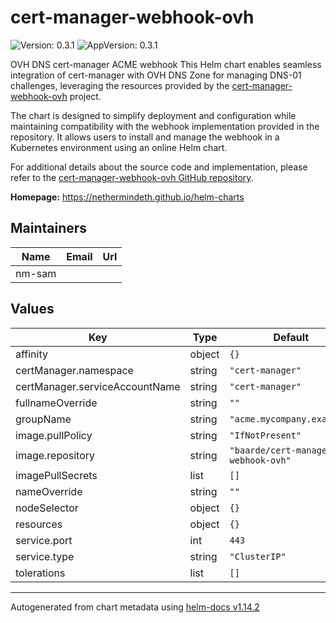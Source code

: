 
# cert-manager-webhook-ovh

![Version: 0.3.1](https://img.shields.io/badge/Version-0.3.1-informational?style=flat-square) ![AppVersion: 0.3.1](https://img.shields.io/badge/AppVersion-0.3.1-informational?style=flat-square)

OVH DNS cert-manager ACME webhook
This Helm chart enables seamless integration of cert-manager with OVH DNS Zone for managing DNS-01 challenges, leveraging the resources provided by the [cert-manager-webhook-ovh](https://github.com/baarde/cert-manager-webhook-ovh) project.

The chart is designed to simplify deployment and configuration while maintaining compatibility with the webhook implementation provided in the repository. It allows users to install and manage the webhook in a Kubernetes environment using an online Helm chart.

For additional details about the source code and implementation, please refer to the [cert-manager-webhook-ovh GitHub repository](https://github.com/baarde/cert-manager-webhook-ovh).

**Homepage:** <https://nethermindeth.github.io/helm-charts>

## Maintainers

| Name | Email | Url |
| ---- | ------ | --- |
| nm-sam |  |  |

## Values

| Key | Type | Default | Description |
|-----|------|---------|-------------|
| affinity | object | `{}` |  |
| certManager.namespace | string | `"cert-manager"` |  |
| certManager.serviceAccountName | string | `"cert-manager"` |  |
| fullnameOverride | string | `""` |  |
| groupName | string | `"acme.mycompany.example"` |  |
| image.pullPolicy | string | `"IfNotPresent"` |  |
| image.repository | string | `"baarde/cert-manager-webhook-ovh"` |  |
| imagePullSecrets | list | `[]` |  |
| nameOverride | string | `""` |  |
| nodeSelector | object | `{}` |  |
| resources | object | `{}` |  |
| service.port | int | `443` |  |
| service.type | string | `"ClusterIP"` |  |
| tolerations | list | `[]` |  |

----------------------------------------------
Autogenerated from chart metadata using [helm-docs v1.14.2](https://github.com/norwoodj/helm-docs/releases/v1.14.2)
